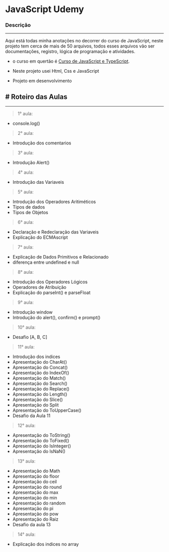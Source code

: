 # JavaScript Udemy

### Descrição
---
Aqui está todas minha anotações no decorrer do curso de JavaScript, neste projeto tem cerca de mais de 50 arquivos, todos esses arquivos vão ser documentações, registro, lógica de programação e atividades. 

- o curso em quertão é [Curso de JavaScript e TypeScript](https://www.udemy.com/course/curso-de-javascript-moderno-do-basico-ao-avancado/). 

- Neste projeto usei Html, Css e JavaScript

- Projeto em desenvolvimento


## # Roteiro das Aulas
---

>1° aula: 
- console.log()

>2° aula: 
- Introdução dos comentarios 

>3° aula: 
- Introdução Alert()

>4° aula: 
- Introdução das Variaveis 

>5° aula: 
- Introdução dos Operadores Aritiméticos 
- Tipos de dados 
- Tipos de Objetos 

>6° aula: 
- Declaração e Redeclaração das Variaveis 
- Explicação do ECMAscript

>7° aula: 
- Explicação de Dados Primitivos e Relacionado 
- diferença entre undefined e null

>8° aula: 
- Introdução dos Operadores Lógicos 
- Operadores de Atribuição 
- Explicação do parseInt() e parseFloat

>9° aula: 
- Introdução window 
- Introdução do alert(), confirm() e prompt()

>10° aula: 
- Desafio [A, B, C]

>11° aula: 
- Introdução dos indices 
- Apresentação do CharAt()
- Apresentação do Concat()
- Apresentação do IndexOf()
- Apresentação do Match()
- Apresentação do Search()
- Apresentação do Replace()
- Apresentação do Length()
- Apresentação do Slice()
- Apresentação do Split
- Apresentação do ToUpperCase()
- Desafio da Aula 11

>12° aula: 
- Apresentaçâo do ToString()
- Apresentaçâo do ToFixed()
- Apresentaçâo do IsInteger()
- Apresentaçâo do IsNaN()

>13° aula: 
- Apresentação do Math
- Apresentação do floor
- Apresentação do ceil
- Apresentação do round
- Apresentação do max
- Apresentação do min
- Apresentação do random
- Apresentação do pi
- Apresentação do pow
- Apresentação do Raiz
- Desafio da aula 13

>14° aula:
- Explicação dos indices no array